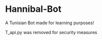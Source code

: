 # Hannibal-Bot
A Tunisian Bot made for learning purposes!



T_api.py was removed for security measures
